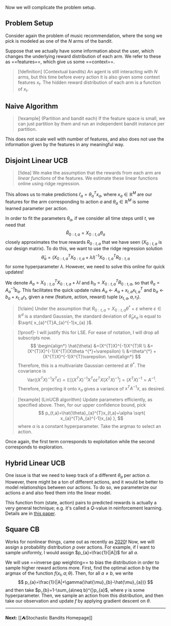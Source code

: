 Now we will complicate the problem setup. 
## Problem Setup

Consider again the problem of music recommendation, where the song we pick is modeled as one of the $N$ arms of the bandit.

Suppose that we actually have some information about the user, which changes the underlying reward distribution of each arm. We refer to these as ==features==, which give us some ==context==.

> [!definition] (Contextual bandits)
> An agent is still interacting with $N$ arms, but this time before every action it is also given some context features $x_{t}$. The hidden reward distribution of each arm is a function of $x_{t}$. 

## Naive Algorithm

> [!example] (Partition and bandit each)
> If the feature space is small, we can just partition by them and run an independent bandit instance per partition. 

This does not scale well with number of features, and also does not use the information given by the features in any meaningful way.

## Disjoint Linear UCB

> [!idea]
> We make the assumption that the rewards from each arm are *linear functions* of the features. We estimate these linear functions online using ridge regression.

This allows us to make predictions $\hat{r}_{a}=\theta_{a}^{T}x_{a}$, where $x_{a} \in \mathbb{R}^{M}$ are our features for the arm corresponding to action $a$ and $\theta_{a}\in \mathbb{R}^{M}$ is some learned parameter per action.

In order to fit the parameters $\theta_{a}$, if we consider all time steps until $t$, we need that
$$
\hat{R}_{0:t, a} = X_{0:t, a}\theta_{a}
$$
closely approximates the true rewards $R_{0:t, a}$ that we have seen ($X_{0:t,a}$ is our design matrix). To do this, we want to use the ridge regression solution
$$
\hat{\theta}_{a}=(X_{0:t,a}^{T}X_{0:t,a}+\lambda I)^{-1}X_{0:t,a}^{T}R_{0:t,a}
$$
for some hyperparameter $\lambda$. However, we need to solve this online for quick updates!

We denote $A_{a}=X_{0:t,a}^{T}X_{0:t,a}+\lambda I$ and $b_{a}=X_{0:t,a}^{T}R_{0:t,a}$, so that $\theta_{a}=A_{a}^{-1}b_{a}$. This facilitates the quick update rules $A_{a}\leftarrow A_{a}+x_{t,a}x_{t,a}^{T}$ and $b_{a}\leftarrow b_{a}+x_{t,a}r_{t}$, given a new (feature, action, reward) tuple $(x_{t,a},a,r_{t})$. 

> [!claim]
> Under the assumption that $R_{0:t,a}=X_{0:t,a}\theta^*+\varepsilon$ where $\varepsilon \in \mathbb{R}^{d}$ is a standard Gaussian, the standard deviation of $\hat{\theta}_{a}x_{a}$ is equal to $\sqrt{ x_{a}^{T}A_{a}^{-1}x_{a} }$.

> [!proof]-
> I will justify this for LSE. For ease of notation, I will drop all subscripts now.
> $$
> \begin{align*}
> \hat{\theta}
> &=(X^{T}X)^{-1}X^{T}R \\
> &=(X^{T}X)^{-1}X^{T}(X\theta ^{*}+\varepsilon) \\
> &=\theta^{*} + (X^{T}X)^{-1}X^{T}\varepsilon.
> \end{align*}
> $$
> Therefore, this is a multivariate Gaussian centered at $\theta^{*}$. The covariance is
> $$
> \text{Var}((X^{T}X)^{-1}X^{T}\varepsilon)
> =\mathbb{E}[(X^{T}X)^{-1}X^{T}\varepsilon\varepsilon^{T}X(X^{T}X)^{-1}]
> =(X^{T}X)^{-1}=A^{-1}.
> $$
> Therefore, projecting it onto $x_{a}$ gives a variance of $x^{T}A^{-1}x$, as desired.

> [!example] (LinUCB algorithm)
> Update parameters efficiently, as specified above. Then, for our upper confidence bound, pick
> $$
> p_{t,a}=\hat{\theta}_{a}^{T}x_{t,a}+\alpha \sqrt{ x_{a}^{T}A_{a}^{-1}x_{a} },
> $$
> where $\alpha$ is a constant hyperparameter. Take the argmax to select an action.

Once again, the first term corresponds to exploitation while the second corresponds to exploration.

## Hybrid Linear UCB

One issue is that we need to keep track of a different $\theta_{a}$ per action $a$. However, there might be a ton of different actions, and it would be better to model relationships between our actions. To do so, we parameterize our actions $a$ and also feed them into the linear model.

This function from (state, action) pairs to predicted rewards is actually a very general technique; e.g. it's called a $Q$-value in reinforcement learning. Details are in [this paper](https://arxiv.org/pdf/1003.0146.pdf).

## Square CB

Works for nonlinear things, came out as recently as [2020](https://arxiv.org/pdf/2002.04926.pdf)! Now, we will assign a probability distribution $p$ over actions. For example, if I want to sample uniformly, I would assign $p_{a}=\frac{1}{|A|}$ for all $a$.

We will use ==inverse gap weighting== to bias the distribution in order to sample higher reward actions more. First, find the optimal action $b$ by the argmax of the function $f(x_{t},a;\theta)$. Then, for all $a\neq b$, we write
$$
p_{a}=\frac{1}{|A|+\gamma(\hat{\mu}_{b}-\hat{\mu}_{a})}
$$
and then take $p_{b}=1-\sum_{a\neq b}^{}p_{a}$, where $\gamma$ is some hyperparameter. Then, we sample an action from this distribution, and then take our observation and update $f$ by applying gradient descent on $\theta$.

---

**Next:** [[⛺Stochastic Bandits Homepage]]
